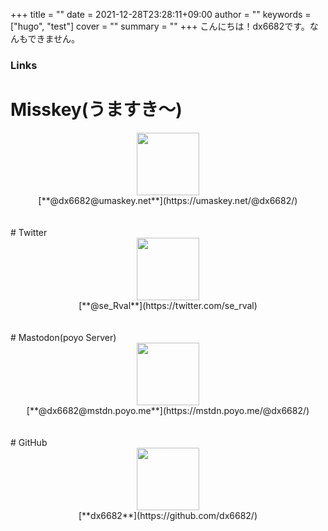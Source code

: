 +++
title = ""
date = 2021-12-28T23:28:11+09:00
author = ""
keywords = ["hugo", "test"]
cover = ""
summary = ""
+++
こんにちは！dx6682です。なんもできません。<br>
### Links
# Misskey(うますき～)
<center><img src="/img/misskey_icon.png" width="100"><br>
[**@dx6682@umaskey.net**](https://umaskey.net/@dx6682/)</center><br>
<br>
# Twitter
<center><img src="/img/twitter_icon.png" width="100"><br>
[**@se_Rval**](https://twitter.com/se_rval)</center><br>
<br>
# Mastodon(poyo Server)
<center><img src="/img/mastodon_icon.png" width="100"><br>
[**@dx6682@mstdn.poyo.me**](https://mstdn.poyo.me/@dx6682/)</center><br>
<br>
# GitHub
<center><img src="/img/github_icon.png" width="100"><br>
[**dx6682**](https://github.com/dx6682/)</center><br>
<br>